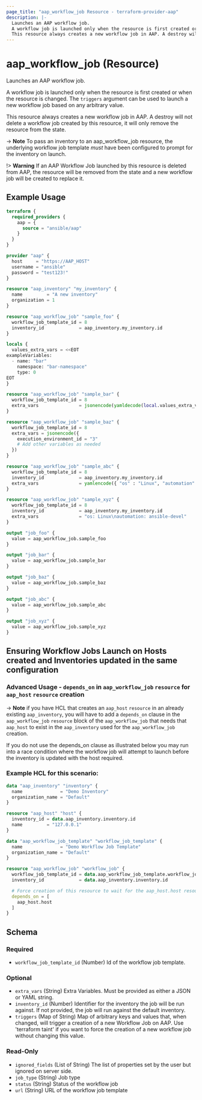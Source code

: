 ```yaml
---
page_title: "aap_workflow_job Resource - terraform-provider-aap"
description: |-
  Launches an AAP workflow job.
  A workflow job is launched only when the resource is first created or when the resource is changed. The triggers argument can be used to launch a new workflow job based on any arbitrary value.
  This resource always creates a new workflow job in AAP. A destroy will not delete a workflow job created by this resource, it will only remove the resource from the state.
---
```


# aap_workflow_job (Resource)

Launches an AAP workflow job.

A workflow job is launched only when the resource is first created or when the resource is changed. The `triggers` argument can be used to launch a new workflow job based on any arbitrary value.

This resource always creates a new workflow job in AAP. A destroy will not delete a workflow job created by this resource, it will only remove the resource from the state.

-> **Note** To pass an inventory to an aap_workflow_job resource, the underlying workflow job template *must* have been configured to prompt for the inventory on launch.

!> **Warning** If an AAP Workflow Job launched by this resource is deleted from AAP, the resource will be removed from the state and a new workflow job will be created to replace it.


## Example Usage

```terraform
terraform {
  required_providers {
    aap = {
      source = "ansible/aap"
    }
  }
}

provider "aap" {
  host     = "https://AAP_HOST"
  username = "ansible"
  password = "test123!"
}

resource "aap_inventory" "my_inventory" {
  name         = "A new inventory"
  organization = 1
}

resource "aap_workflow_job" "sample_foo" {
  workflow_job_template_id = 8
  inventory_id             = aap_inventory.my_inventory.id
}

locals {
  values_extra_vars = <<EOT
exampleVariables:
  - name: "bar"
    namespace: "bar-namespace"
    type: 0
EOT
}

resource "aap_workflow_job" "sample_bar" {
  workflow_job_template_id = 8
  extra_vars               = jsonencode(yamldecode(local.values_extra_vars))
}

resource "aap_workflow_job" "sample_baz" {
  workflow_job_template_id = 8
  extra_vars = jsonencode({
    execution_environment_id = "3"
    # Add other variables as needed
  })
}

resource "aap_workflow_job" "sample_abc" {
  workflow_job_template_id = 8
  inventory_id             = aap_inventory.my_inventory.id
  extra_vars               = yamlencode({ "os" : "Linux", "automation" : "ansible" })
}

resource "aap_workflow_job" "sample_xyz" {
  workflow_job_template_id = 8
  inventory_id             = aap_inventory.my_inventory.id
  extra_vars               = "os: Linux\nautomation: ansible-devel"
}

output "job_foo" {
  value = aap_workflow_job.sample_foo
}

output "job_bar" {
  value = aap_workflow_job.sample_bar
}

output "job_baz" {
  value = aap_workflow_job.sample_baz
}

output "job_abc" {
  value = aap_workflow_job.sample_abc
}

output "job_xyz" {
  value = aap_workflow_job.sample_xyz
}
```


## Ensuring Workflow Jobs Launch on Hosts created and Inventories updated in the same configuration

### Advanced Usage - `depends_on` in `aap_workflow_job` `resource` for `aap_host` `resource` creation
-> **Note** if you have HCL that creates an `aap_host` `resource` in an already existing `aap_inventory`, you will have to add a `depends_on` clause in the `aap_workflow_job` `resource` block of the `aap_workflow_job` that needs that `aap_host` to exist in the `aap_inventory` used for the `aap_workflow_job` creation.

If you do not use the depends_on clause as illustrated below you may run into a race condition where the workflow job will attempt to launch before the inventory is updated with the host required.

### Example HCL for this scenario:

```terraform
data "aap_inventory" "inventory" {
  name              = "Demo Inventory"
  organization_name = "Default"
}

resource "aap_host" "host" {
  inventory_id = data.aap_inventory.inventory.id
  name         = "127.0.0.1"
}

data "aap_workflow_job_template" "workflow_job_template" {
  name              = "Demo Workflow Job Template"
  organization_name = "Default"
}

resource "aap_workflow_job" "workflow_job" {
  workflow_job_template_id = data.aap_workflow_job_template.workflow_job_template.id
  inventory_id             = data.aap_inventory.inventory.id

  # Force creation of this resource to wait for the aap_host.host resource to be created
  depends_on = [
    aap_host.host
  ]
}
```

<!-- schema generated by tfplugindocs -->
## Schema

### Required

- `workflow_job_template_id` (Number) Id of the workflow job template.

### Optional

- `extra_vars` (String) Extra Variables. Must be provided as either a JSON or YAML string.
- `inventory_id` (Number) Identifier for the inventory the job will be run against. If not provided, the job will run against the default inventory.
- `triggers` (Map of String) Map of arbitrary keys and values that, when changed, will trigger a creation of a new Workflow Job on AAP. Use 'terraform taint' if you want to force the creation of a new workflow job without changing this value.

### Read-Only

- `ignored_fields` (List of String) The list of properties set by the user but ignored on server side.
- `job_type` (String) Job type
- `status` (String) Status of the workflow job
- `url` (String) URL of the workflow job template
